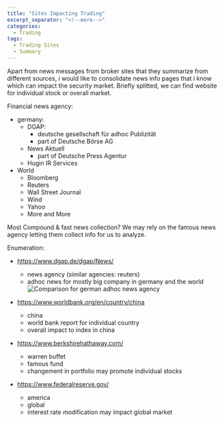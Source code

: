 ```yaml
---
title: "Sites Impacting Trading"
excerpt_separator: "<!--more-->"
categories:
  - Trading
tags:
  - Trading Sites
  - Summary
---
```


Apart from news messages from broker sites that they summarize from different sources, i would like to consolidate news info pages that i know which can impact the security market. Briefly splitted, we can find website for individual stock or overall market.

Financial news agency:
- germany: 
  - DGAP: 
    - deutsche gesellschaft für adhoc Publizität
    - part of Deutsche Börse AG
  - News Aktuell 
    - part of Deutsche Press Agentur
  - Hugin IR Services
- World
  - Bloomberg
  - Reuters
  - Wall Street Journal
  - Wind
  - Yahoo
  - More and More

Most Compound & fast news collection? We may rely on the famous news agency letting them collect info for us to analyze. 



Enumeration:
- https://www.dgap.de/dgap/News/ 
  - news agency (similar agencies: reuters)
  - adhoc news for mostly big company in germany and the world
  ![Comparison for german adhoc news agency](Deutschen_adhoc_dienstleister.png)

- https://www.worldbank.org/en/country/china
  - china
  - world bank report for individual country
  - overall impact to index in china

- https://www.berkshirehathaway.com/
  - warren buffet
  - famous fund
  - changement in portfolio may promote individual stocks

- https://www.federalreserve.gov/
  - america
  - global
  - interest rate modification may impact global market